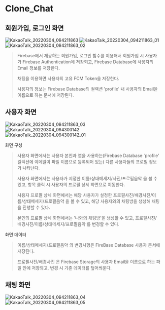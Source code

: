 # Clone_Chat
## 회원가입, 로그인 화면

![KakaoTalk_20220304_094211863](https://user-images.githubusercontent.com/77681440/156677628-81314361-9060-40c5-9442-11d0d5943d7a.jpg)
![KakaoTalk_20220304_094211863_01](https://user-images.githubusercontent.com/77681440/156677630-bf81086c-de42-4cf3-ab89-e373239af87a.jpg)
![KakaoTalk_20220304_094211863_02](https://user-images.githubusercontent.com/77681440/156677616-7c1f6590-be09-49a9-bc10-1f7af762e886.jpg)

> Firebase에서 제공하는 회원가입, 로그인 함수를 이용해서 회원가입 시 사용자가 Firebase Authentication에 저장되고, Firebase Database에 사용자의 Email 정보를 저장한다.
> 
> 채팅을 이용하면 사용자의 고유 FCM Token을 저장한다.
> 
> 사용자의 정보는 Firebase Database의 컬렉션 'profile' 내 사용자의 Email을 이름으로 하는 문서에 저장된다.

## 사용자 화면

![KakaoTalk_20220304_094211863_03](https://user-images.githubusercontent.com/77681440/156677620-d3df6783-2090-451f-b49f-38ea78057718.jpg)
![KakaoTalk_20220304_094300142](https://user-images.githubusercontent.com/77681440/156677625-2314049e-5e97-42a9-bd80-e0038d8d4670.jpg)
![KakaoTalk_20220304_094300142_01](https://user-images.githubusercontent.com/77681440/156677626-915804d1-0f10-4c5c-b8ea-02425a77435c.jpg)

화면 구성
> 사용자 화면에서는 사용자 본인과 앱을 사용하는(Firebase Database 'profile' 컬렉션에 이메일이 파일 이름으로 등록되어 있는) 다른 사용자들의 프로필 정보가 나타난다.
>
> 사용자 화면에서는 사용자가 지정한 이름/상태메세지/사진/프로필음악 을 볼 수 있고, 항목 클릭 시 사용자의 프로필 상세 화면으로 이동한다.
> 
> 사용자 프로필 상세 화면에서는 해당 사용자가 설정한 프로필사진/배경사진/이름/상태메세지/프로필음악 을 볼 수 있고, 해당 사용자와의 채팅방을 생성해 채팅을 진행할 수 있다.
> 
> 본인의 프로필 상세 화면에서는 '나와의 채팅방'을 생성할 수 있고, 프로필사진/배경사진/이름/상태메세지/프로필음악 를 변경할 수 있다.

화면 데이터
> 이름/상태메세지/프로필음악 의 변경사항은 FireBase Database 사용자 문서에 저장된다.
> 
> 프로필사진/배경사진 은 Firebase Storage의 사용자 Email을 이름으로 하는 파일 안에 저장되고, 변경 시 기존 데이터를 덮어씌운다.


## 채팅 화면

![KakaoTalk_20220304_094211863_04](https://user-images.githubusercontent.com/77681440/156677621-3da6ce95-7329-482f-b942-7f9570c4548c.jpg)
![KakaoTalk_20220304_094211863_05](https://user-images.githubusercontent.com/77681440/156677623-57ab187f-1bf5-479f-9d7f-6a4e0b81ede9.jpg)


